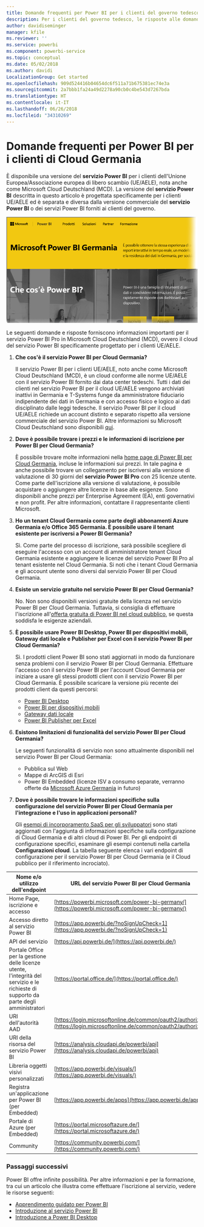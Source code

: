 ```yaml
---
title: Domande frequenti per Power BI per i clienti del governo tedesco
description: Per i clienti del governo tedesco, le risposte alle domande più comuni sul servizio Power BI per il governo tedesco
author: davidiseminger
manager: kfile
ms.reviewer: ''
ms.service: powerbi
ms.component: powerbi-service
ms.topic: conceptual
ms.date: 05/02/2018
ms.author: davidi
LocalizationGroup: Get started
ms.openlocfilehash: 909d524416b04654dc6f511a71b675381ec74e3a
ms.sourcegitcommit: 2a7bbb1fa24a49d2278a90cb0c4be543d7267bda
ms.translationtype: HT
ms.contentlocale: it-IT
ms.lasthandoff: 06/26/2018
ms.locfileid: "34310269"
---
```

# <a name="frequently-asked-questions-for-power-bi-for-germany-cloud-customers"></a>Domande frequenti per Power BI per i clienti di Cloud Germania
È disponibile una versione del **servizio Power BI** per i clienti dell'Unione Europea/Associazione europea di libero scambio (UE/AELE), nota anche come Microsoft Cloud Deutschland (MCD). La versione del **servizio Power BI** descritta in questo articolo è progettata specificamente per i clienti UE/AELE ed è separata e diversa dalla versione commerciale del **servizio Power BI** o dei servizi Power BI forniti ai clienti del governo.

![](media/service-govde-faq/govde-faq_01.png)

Le seguenti domande e risposte forniscono informazioni importanti per il servizio Power BI Pro in Microsoft Cloud Deutschland (MCD), ovvero il cloud del servizio Power BI specificamente progettato per i clienti UE/AELE.

1. **Che cos'è il servizio Power BI per Cloud Germania?**
   
   Il servizio Power BI per i clienti UE/AELE, noto anche come Microsoft Cloud Deutschland (MCD), è un cloud conforme alle norme UE/AELE con il servizio Power BI fornito dai data center tedeschi. Tutti i dati dei clienti nel servizio Power BI per il cloud UE/AELE vengono archiviati inattivi in Germania e T-Systems funge da amministratore fiduciario indipendente dei dati in Germania e con accesso fisico e logico ai dati disciplinato dalle leggi tedesche. Il servizio Power BI per il cloud UE/AELE richiede un account distinto e separato rispetto alla versione commerciale del servizio Power BI. Altre informazioni su Microsoft Cloud Deutschland sono disponibili [qui](https://www.microsoft.com/trustcenter/cloudservices/nationalcloud).
2. **Dove è possibile trovare i prezzi e le informazioni di iscrizione per Power BI per Cloud Germania?**
   
   È possibile trovare molte informazioni nella [home page di Power BI per Cloud Germania](https://powerbi.microsoft.com/power-bi-germany/), incluse le informazioni sui prezzi. In tale pagina è anche possibile trovare un collegamento per iscriversi alla versione di valutazione di 30 giorni del **servizio Power BI Pro** con 25 licenze utente. Come parte dell'iscrizione alla versione di valutazione, è possibile acquistare o aggiungere altre licenze in base alle esigenze. Sono disponibili anche prezzi per Enterprise Agreement (EA), enti governativi e non profit. Per altre informazioni, contattare il rappresentante clienti Microsoft.
3. **Ho un tenant Cloud Germania come parte degli abbonamenti Azure Germania e/o Office 365 Germania. È possibile usare il tenant esistente per iscriversi a Power BI Germania?**
   
   Sì. Come parte del processo di iscrizione, sarà possibile scegliere di eseguire l'accesso con un account di amministratore tenant Cloud Germania esistente e aggiungere le licenze del servizio Power BI Pro al tenant esistente nel Cloud Germania. Si noti che i tenant Cloud Germania e gli account utente sono diversi dal servizio Power BI per Cloud Germania.
4. **Esiste un servizio gratuito nel servizio Power BI per Cloud Germania?**
   
   No. Non sono disponibili versioni gratuite della licenza nel servizio Power BI per Cloud Germania. Tuttavia, si consiglia di effettuare l'iscrizione all'[offerta gratuita di Power BI nel cloud pubblico](https://powerbi.microsoft.com/get-started/), se questa soddisfa le esigenze aziendali.
5. **È possibile usare Power BI Desktop, Power BI per dispositivi mobili, Gateway dati locale e Publisher per Excel con il servizio Power BI per Cloud Germania?**
   
   Sì. I prodotti client Power BI sono stati aggiornati in modo da funzionare senza problemi con il servizio Power BI per Cloud Germania. Effettuare l'accesso con il servizio Power BI per l'account Cloud Germania per iniziare a usare gli stessi prodotti client con il servizio Power BI per Cloud Germania. È possibile scaricare la versione più recente dei prodotti client da questi percorsi:
   
   * [Power BI Desktop](https://powerbi.microsoft.com/desktop/)
   * [Power BI per dispositivi mobili](https://powerbi.microsoft.com/mobile/)
   * [Gateway dati locale](https://powerbi.microsoft.com/gateway/)
   * [Power BI Publisher per Excel](https://powerbi.microsoft.com/excel-dashboard-publisher/)
6. **Esistono limitazioni di funzionalità del servizio Power BI per Cloud Germania?**
   
   Le seguenti funzionalità di servizio non sono attualmente disponibili nel servizio Power BI per Cloud Germania:
   
   * Pubblica sul Web
   * Mappe di ArcGIS di Esri
   * Power BI Embedded (licenze ISV a consumo separate, verranno offerte da [Microsoft Azure Germania](https://azure.microsoft.com/overview/clouds/germany/) in futuro)
7. **Dove è possibile trovare le informazioni specifiche sulla configurazione del servizio Power BI per Cloud Germania per l'integrazione e l'uso in applicazioni personali?**
   
   Gli [esempi di incorporamento SaaS per gli sviluppatori](https://github.com/Microsoft/PowerBI-Developer-Samples) sono stati aggiornati con l'aggiunta di informazioni specifiche sulla configurazione di Cloud Germania e di altri cloud di Power BI. Per gli endpoint di configurazione specifici, esaminare gli esempi contenuti nella cartella **Configurazioni cloud**. La tabella seguente elenca i vari endpoint di configurazione per il servizio Power BI per Cloud Germania (e il Cloud pubblico per il riferimento incrociato).

| **Nome e/o utilizzo dell'endpoint** | **URL del servizio Power BI per Cloud Germania** | **URL equivalente nel Cloud pubblico (per il riferimento incrociato)** |
| --- | --- | --- |
| Home Page, iscrizione e accesso |[https://powerbi.microsoft.com/power-bi-germany/](https://powerbi.microsoft.com/power-bi-germany/) |[https://powerbi.microsoft.com/](https://powerbi.microsoft.com/) |
| Accesso diretto al servizio Power BI |[https://app.powerbi.de/?noSignUpCheck=1](https://app.powerbi.de/?noSignUpCheck=1) |[https://app.powerbi.com/?noSignUpCheck=1](https://app.powerbi.com/?noSignUpCheck=1) |
| API del servizio |[https://api.powerbi.de/](https://api.powerbi.de/) |[https://api.powerbi.com/](https://api.powerbi.com/) |
| Portale Office per la gestione delle licenze utente, l'integrità del servizio e le richieste di supporto da parte degli amministratori |[https://portal.office.de/](https://portal.office.de/) |[https://portal.office.com/](https://portal.office.com/) |
| URI dell'autorità AAD |[https://login.microsoftonline.de/common/oauth2/authorize/](https://login.microsoftonline.de/common/oauth2/authorize/) |[https://login.microsoftonline.com/common/oauth2/authorize/](https://login.microsoftonline.com/common/oauth2/authorize/) |
| URI della risorsa del servizio Power BI |[https://analysis.cloudapi.de/powerbi/api](https://analysis.cloudapi.de/powerbi/api) |[https://analysis.windows.net/powerbi/api](https://analysis.windows.net/powerbi/api) |
| Libreria oggetti visivi personalizzati |[https://app.powerbi.de/visuals/](https://app.powerbi.de/visuals/) |[https://app.powerbi.com/visuals/](https://app.powerbi.com/visuals/) |
| Registra un'applicazione per Power BI (per Embedded) |[https://app.powerbi.de/apps](https://app.powerbi.de/apps) |[https://app.powerbi.com/apps](https://app.powerbi.com/apps) |
| Portale di Azure (per Embedded) |[https://portal.microsoftazure.de/](https://portal.microsoftazure.de/) |[https://portal.azure.com/](https://portal.azure.com/) |
| Community |[https://community.powerbi.com/](https://community.powerbi.com/) |[https://community.powerbi.com/](https://community.powerbi.com/) |

### <a name="next-steps"></a>Passaggi successivi
Power BI offre infinite possibilità. Per altre informazioni e per la formazione, tra cui un articolo che illustra come effettuare l'iscrizione al servizio, vedere le risorse seguenti:

* [Apprendimento guidato per Power BI](guided-learning/gettingstarted.yml?tutorial-step=1)
* [Introduzione al servizio Power BI](service-get-started.md)
* [Introduzione a Power BI Desktop](desktop-getting-started.md)

